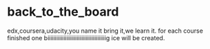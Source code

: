 # back_to_the_board
edx,coursera,udacity,you name it bring it,we learn it.
for each course finished one biiiiiiiiiiiiiiiiiiiiiiiiiiiiiiiiiiiiiiiig ice will be created.
